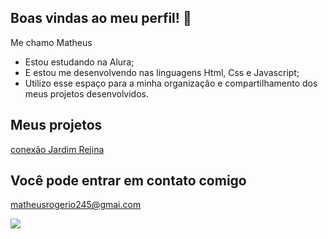 ## Boas vindas ao meu perfil! 👋

Me chamo Matheus

- Estou estudando na Alura;
- E estou me desenvolvendo nas linguagens Html, Css e Javascript;
- Utilizo esse espaço para a minha organização e compartilhamento dos meus projetos desenvolvidos.

## Meus projetos
[conexão Jardim Rejina](https://quixotic-torpid-hellebore.glitch.me/)

## Você pode entrar em contato comigo

matheusrogerio245@gmai.com


![](https://media1.tenor.com/m/IGxNGeUNR5sAAAAd/demon-slayer.gif)
